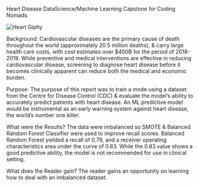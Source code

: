 Heart Disease DataScience/Machine Learning Capstone for Coding Nomads

![Heart Giphy](https://github.com/user-attachments/assets/9ec55a36-5020-4297-b900-e7176bfe13d1)

Background:
Cardiovascular diseases are the primary cause of death throughout the world (approximately 20.5 million deaths), & carry large health care costs, with cost estimates over $400B for the period of 2018-2019. While preventive and medical interventions are effective in reducing cardiovascular disease, screening to diagnose heart disease before it becomes clinically apparent can reduce both the medical and economic burden.

Purpose:
The purpose of this report was to train a mode using a dataset from the Centre for Disease Control (CDC) & evaluate the model’s ability to accurately predict patients with heart disease. An ML predictive model would be instrumental as an early warning system against heart disease, the world’s number one killer.

What were the Results?
The data were imbalanced so SMOTE & Balanced Random Forest Classifier were used to improve recall scores. Balanced Random Forest yielded a recall of 0.79, and a receiver operating characteristics area under the curve of 0.83. While the 0.83 value shows a good predictive ability, the model is not recommended for use in clinical setting. 

What does the Reader gain?
The reader gains an opportunity on learning how to deal with an imbalanced dataset.



